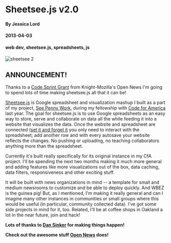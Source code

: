 # Sheetsee.js v2.0
#### By Jessica Lord
#### 2013-04-03
#### web dev, sheetsee.js, spreadsheets, js

![sheetsee 2](http://jlord.s3.amazonaws.com/wp-content/uploads/sheetsee-top-02.png)

## ANNOUNCEMENT!

Thanks to a [Code Sprint Grant](http://sinker.tumblr.com/post/46934949919/opennews-code-sprints-in-2013) from Knight-Mozilla's Open News I'm going to spend lots of time making sheetsee.js all that it can be!

[Sheetsee.js](http://jlord.github.com/sheetsee.js/) is Google spreadsheet and visualization mashup I built as a part of my project, [See Penny Work](http://seepennywork.in), during my fellowship with [Code for America](http://www.codeforamerica.org) last year. The goal for sheetsee.js is to use Google spreadsheets as an easy way to store, serve and collaborate on data all the while feeding it into a website that visualizes the data. Once the website and spreadsheet are connected ([set it and forget it](http://www.onholdinc.com/mohblog/wp-content/uploads/2012/09/showtime.jpg!) you only need to interact with the spreadsheet; add another row and with every autosave your website reflects the changes. No pushing or uploading, no teaching collaborators anything more than the spreadsheet.

Currently it's built really specifically for its original instance in my CfA project. I'll be spending the next two months making it much more general and adding features like more visualizations out of the box, data caching, data filters, responsiveness and other exciting stuff.

It will be built with news organizations in mind -- a template for small and medium newsrooms to customize and be able to deploy quickly. And WBEZ is the guinea pig! But, as I mentioned, I'm making it really general and can I imagine many other instances in communities or small groups where this would be useful (in particular, community collected data). I've got some side projects in mind for it, too.
Related, I'll be at coffee shops in Oakland a lot in the near future, join and hack!

**Lots of thanks to [Dan Sinker](https://twitter.com/dansinker) for making things happen!**

**Check out the awesome stuff [Open News](http://source.mozillaopennews.org) does!**
